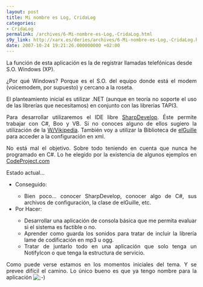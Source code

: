 ```yaml
---
layout: post
title: Mi nombre es Log, CridaLog
categories:
- CridaLog
permalink: /archives/6-Mi-nombre-es-Log,-CridaLog.html
s9y_link: http://xarx.es/deries/archives/6-Mi-nombre-es-Log,-CridaLog.html
date: 2007-10-24 19:21:26.000000000 +02:00
---
```

La función de esta aplicación es la de registrar llamadas telefónicas desde S.O. Windows (XP).<br />
<div align="justify"><p>¿Por qué Windows? Porque es el S.O. del equipo donde está el modem (voicemodem, por supuesto) y cercano a la roseta.</p><p>El planteamiento inicial es utilizar .NET (aunque en teoría no soporte el uso de las librerías que necesitamos) en conjunto con las librerías TAPI3.</p><p>Para desarrollar utilizaremos el IDE libre <a title="SharpDevelop" target="_blank" href="http://www.icsharpcode.net/OpenSource/SD/">SharpDevelop</a>. Éste permite trabajar con C#, Boo y VB. Si no conoces alguno de ellos sugiero la utilización de la <a title="Viquipedia - Wikipedia" target="_blank" href="www.viquipedia.org">W/Vikipedia</a>. También voy a utilizar la Biblioteca de <a title="el Guille - La Web de Visual Basic, C#, .NET y más..." href="http://www.elguille.info/">elGuille</a> para acceder a la configuración en xml.</p><p>No está mal el objetivo. Sobre todo teniendo en cuenta que nunca he programado en C#. Lo he elegido por la existencia de algunos ejemplos en <a title="C# y TAPI. Ejemplos" target="_blank" href="http://www.codeproject.com/cs/internet/devangpro.asp">CodeProject.com</a></p><p>Estado actual...</p><ul><li>Conseguido:</li><ul><li>Bien poco... conocer SharpDevelop, conocer algo de C#, sus archivos de configuración, la clase de elGuille, etc.</li></ul><li>Por Hacer:</li><ul><li>Desarrollar una aplicación de consola básica que me permita evaluar si el sistema es factible o no.</li><li>Aprender como guarda los sonidos para tratar de incluir la librería lame de codificación en mp3 u ogg.</li><li>Tratar de juntarlo todo en una aplicación que solo tenga un NotifyIcon o que tenga la estructura de servicio.</li></ul></ul>Como puede verse estamos en los momentos iniciales del tema. Y se prevee difícil el camino. Lo único bueno es que ya tengo nombre para la aplicación <img src="http://xarx.es/deries/templates/default/img/emoticons/wink.png" alt=";-)" style="display: inline; vertical-align: bottom;" class="emoticon" /></div>
